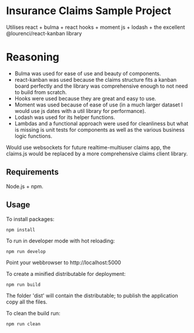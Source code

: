 # Insurance Claims Sample Project
Utilises react + bulma + react hooks + moment js + lodash + the excellent @lourenci/react-kanban library

# Reasoning
* Bulma was used for ease of use and beauty of components.
* react-kanban was used because the claims structure fits a kanban board perfectly and the library was comprehensive enough to not need to build from scratch.
* Hooks were used because they are great and easy to use.
* Moment was used because of ease of use (in a much larger dataset I would use js dates with a util library for performance).
* Lodash was used for its helper functions.
* Lambdas and a functional approach were used for cleanliness but what is missing is unit tests for components as well as the various business logic functions.

Would use websockets for future realtime-multiuser claims app, the claims.js would be replaced by a more comprehensive claims client library.

## Requirements

Node.js + npm.

## Usage

To install packages:

```
npm install
```

To run in developer mode with hot reloading:

```
npm run develop
```

Point your webbrowser to http://localhost:5000

To create a minified distributable for deployment:

```
npm run build
```

The folder 'dist' will contain the distributable; to publish the application copy all the files.

To clean the build run:

```
npm run clean
```
